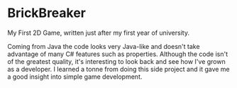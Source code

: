 BrickBreaker
============

My First 2D Game, written just after my first year of university.

Coming from Java the code looks very Java-like and doesn't take advantage of many C# features such as properties.
Although the code isn't of the greatest quality, it's interesting to look back and see how I've grown as a developer.
I learned a tonne from doing this side project and it gave me a good insight into simple game development.
